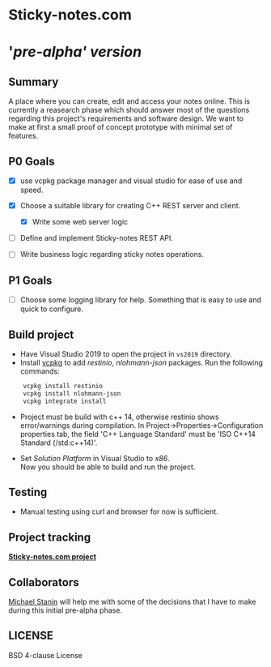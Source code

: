 # Sticky-notes.com 
# '_pre-alpha' version_

## Summary
A place where you can create, edit and access your notes online. This is currently a reasearch phase which should answer most of the questions regarding this project's requirements and software design. We want to make at first a small proof of concept prototype with minimal set of features.


## P0 Goals
- [X] use vcpkg package manager and visual studio for ease of use and speed.
- [X] Choose a suitable library for creating C++ REST server and client.
  - [X] Write some web server logic
- [ ] Define and implement Sticky-notes REST API.
- [ ] Write business logic regarding sticky notes operations.

  
## P1 Goals
- [ ] Choose some logging library for help. Something that is easy to use and quick to configure.

## Build project

- Have Visual Studio 2019 to open the project in `vs2019` directory.
- Install [vcpkg](https://github.com/Microsoft/vcpkg) to add _restinio_, _nlohmann-json_  packages. Run the following commands:
````sh
    vcpkg install restinio
	vcpkg install nlohmann-json
    vcpkg integrate install
````

- Project must be build with c++ 14, otherwise restinio shows error/warnings during compilation.
In Project->Properties->Configuration properties tab, the field 'C++ Language Standard' must be 'ISO C++14 Standard (/std:c++14)'.

- Set _Solution Platform_ in Visual Studio to _x86_.  
Now you should be able to build and run the project.

## Testing
- Manual testing using curl and browser for now is sufficient. 

## Project tracking
[**Sticky-notes.com project**](https://github.com/aivaraleksiev/Sticky-notes.com/projects/1)
  
## Collaborators
[Michael Stanin](https://github.com/michael-stanin) will help me with some of the decisions that I have to make during this initial pre-alpha phase.

## LICENSE
BSD 4-clause License
